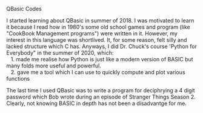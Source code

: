 QBasic Codes

I started learning about QBasic in summer of 2018. I was motivated to learn it because I read how in 1980's some old school games and program (like "CookBook Management programs") were written in it. However, my interest in this language was shortlived. It, for some reason, felt silly and lacked structure which C has. Anyways, I did Dr. Chuck's course 'Python for Everybody" in the summer of 2020, which:  
&nbsp;&nbsp;&nbsp;1. made me realise how Python is just like a modern version of BASIC but many folds more useful and powerful.  
&nbsp;&nbsp;&nbsp;2. gave me a tool which I can use to quickly compute and plot various functions  
  
The last time I used QBasic was to write a program for deciphrying a 4 digit password which Bob wrote during an episode of Stranger Things Season 2. Clearly, not knowing BASIC in depth has not been a disadvantge for me.
